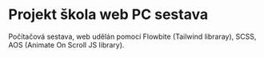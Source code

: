 # Projekt škola web PC sestava
Počítačová sestava, web udělán pomocí Flowbite (Tailwind libraray), SCSS, AOS (Animate On Scroll JS library).

